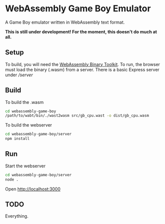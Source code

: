 # WebAssembly Game Boy Emulator
A Game Boy emulator written in WebAssembly text format.

**This is still under development! For the moment, this doesn't do much at all.**

## Setup
To build, you will need the [WebAssembly Binary Toolkit](https://github.com/WebAssembly/wabt).
To run, the browser must load the binary (.wasm) from a server. There is a basic Express server under */server* 

## Build
To build the .wasm

```bash
cd webassembly-game-boy
/path/to/wabt/bin/./wast2wasm src/gb_cpu.wast -o dist/gb_cpu.wasm
```

To build the webserver

```bash
cd webassembly-game-boy/server
npm install
```

## Run
Start the webserver

```bash
cd webassembly-game-boy/server
node .
```

Open [http://localhost:3000](http://localhost:3000)

## TODO
Everything.